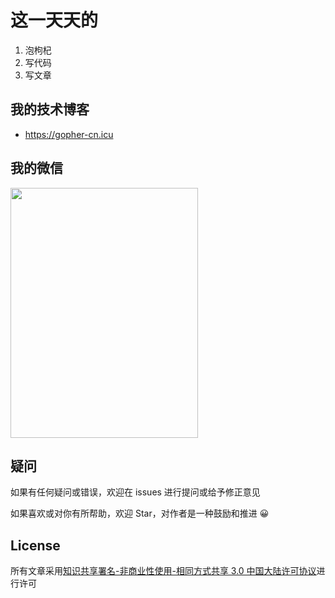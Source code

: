 # 这一天天的

1. 泡枸杞
2. 写代码
3. 写文章
## 我的技术博客

- https://gopher-cn.icu

## 我的微信

<div align="left">
<img src="https://www.gopher-cn.icu/images/wx.jpg" height="400" width="300" >
 </div>
 
 
## 疑问

如果有任何疑问或错误，欢迎在 issues 进行提问或给予修正意见

如果喜欢或对你有所帮助，欢迎 Star，对作者是一种鼓励和推进 😀

## License

所有文章采用[知识共享署名-非商业性使用-相同方式共享 3.0 中国大陆许可协议](https://creativecommons.org/licenses/by-nc-sa/3.0/cn/)进行许可

